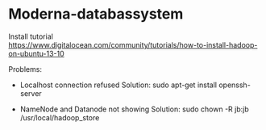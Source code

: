 # Moderna-databassystem
Install tutorial <br/>
https://www.digitalocean.com/community/tutorials/how-to-install-hadoop-on-ubuntu-13-10

Problems:<br/>
* Localhost connection refused
Solution: sudo apt-get install openssh-server

* NameNode and Datanode not showing
Solution: sudo chown -R jb:jb /usr/local/hadoop_store

